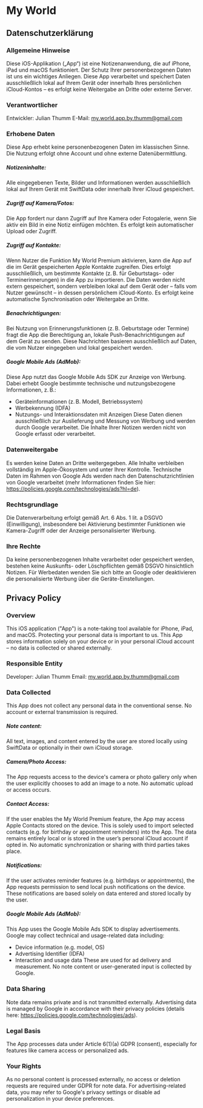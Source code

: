 # My World

## Datenschutzerklärung

### Allgemeine Hinweise
Diese iOS-Applikation („App“) ist eine Notizenanwendung, die auf iPhone, iPad und macOS funktioniert. Der Schutz Ihrer personenbezogenen Daten ist uns ein wichtiges Anliegen. Diese App verarbeitet und speichert Daten ausschließlich lokal auf Ihrem Gerät oder innerhalb Ihres persönlichen iCloud-Kontos – es erfolgt keine Weitergabe an Dritte oder externe Server.

### Verantwortlicher
Entwickler: Julian Thumm E-Mail: my.world.app.by.thumm@gmail.com

### Erhobene Daten
Diese App erhebt keine personenbezogenen Daten im klassischen Sinne. Die Nutzung erfolgt ohne Account und ohne externe Datenübermittlung.
##### Notizeninhalte: 
Alle eingegebenen Texte, Bilder und Informationen werden ausschließlich lokal auf Ihrem Gerät mit SwiftData oder innerhalb Ihrer iCloud gespeichert.
##### Zugriff auf Kamera/Fotos: 
Die App fordert nur dann Zugriff auf Ihre Kamera oder Fotogalerie, wenn Sie aktiv ein Bild in eine Notiz einfügen möchten. Es erfolgt kein automatischer Upload oder Zugriff.
##### Zugriff auf Kontakte:
Wenn Nutzer die Funktion My World Premium aktivieren, kann die App auf die im Gerät gespeicherten Apple Kontakte zugreifen. Dies erfolgt ausschließlich, um bestimmte Kontakte (z. B. für Geburtstags- oder Terminerinnerungen) in die App zu importieren. Die Daten werden nicht extern gespeichert, sondern verbleiben lokal auf dem Gerät oder – falls vom Nutzer gewünscht – in dessen persönlichem iCloud-Konto. Es erfolgt keine automatische Synchronisation oder Weitergabe an Dritte.
##### Benachrichtigungen: 
Bei Nutzung von Erinnerungsfunktionen (z. B. Geburtstage oder Termine) fragt die App die Berechtigung an, lokale Push-Benachrichtigungen auf dem Gerät zu senden. Diese Nachrichten basieren ausschließlich auf Daten, die vom Nutzer eingegeben und lokal gespeichert werden.
##### Google Mobile Ads (AdMob): 
Diese App nutzt das Google Mobile Ads SDK zur Anzeige von Werbung. Dabei erhebt Google bestimmte technische und nutzungsbezogene Informationen, z. B.:
- Geräteinformationen (z. B. Modell, Betriebssystem)
- Werbekennung (IDFA)
- Nutzungs- und Interaktionsdaten mit Anzeigen Diese Daten dienen ausschließlich zur Auslieferung und Messung von Werbung und werden durch Google verarbeitet. Die Inhalte Ihrer Notizen werden nicht von Google    erfasst oder verarbeitet.

### Datenweitergabe
Es werden keine Daten an Dritte weitergegeben. Alle Inhalte verbleiben vollständig im Apple-Ökosystem und unter Ihrer Kontrolle. Technische Daten im Rahmen von Google Ads werden nach den Datenschutzrichtlinien von Google verarbeitet (mehr Informationen finden Sie hier: https://policies.google.com/technologies/ads?hl=de).

### Rechtsgrundlage
Die Datenverarbeitung erfolgt gemäß Art. 6 Abs. 1 lit. a DSGVO (Einwilligung), insbesondere bei Aktivierung bestimmter Funktionen wie Kamera-Zugriff oder der Anzeige personalisierter Werbung.

### Ihre Rechte
Da keine personenbezogenen Inhalte verarbeitet oder gespeichert werden, bestehen keine Auskunfts- oder Löschpflichten gemäß DSGVO hinsichtlich Notizen. Für Werbedaten wenden Sie sich bitte an Google oder deaktivieren die personalisierte Werbung über die Geräte-Einstellungen.

## Privacy Policy

### Overview
This iOS application ("App") is a note-taking tool available for iPhone, iPad, and macOS. Protecting your personal data is important to us. This App stores information solely on your device or in your personal iCloud account – no data is collected or shared externally.

### Responsible Entity
Developer: Julian Thumm Email: my.world.app.by.thumm@gmail.com

### Data Collected
This App does not collect any personal data in the conventional sense. No account or external transmission is required.
##### Note content: 
All text, images, and content entered by the user are stored locally using SwiftData or optionally in their own iCloud storage.
##### Camera/Photo Access: 
The App requests access to the device's camera or photo gallery only when the user explicitly chooses to add an image to a note. No automatic upload or access occurs.
##### Contact Access:
If the user enables the My World Premium feature, the App may access Apple Contacts stored on the device. This is solely used to import selected contacts (e.g. for birthday or appointment reminders) into the App. The data remains entirely local or is stored in the user’s personal iCloud account if opted in. No automatic synchronization or sharing with third parties takes place.
##### Notifications: 
If the user activates reminder features (e.g. birthdays or appointments), the App requests permission to send local push notifications on the device. These notifications are based solely on data entered and stored locally by the user.
##### Google Mobile Ads (AdMob): 
This App uses the Google Mobile Ads SDK to display advertisements. Google may collect technical and usage-related data including:
- Device information (e.g. model, OS)
- Advertising Identifier (IDFA)
- Interaction and usage data These are used for ad delivery and measurement. No note content or user-generated input is collected by Google.

### Data Sharing
Note data remains private and is not transmitted externally. Advertising data is managed by Google in accordance with their privacy policies (details here: https://policies.google.com/technologies/ads).

### Legal Basis
The App processes data under Article 6(1)(a) GDPR (consent), especially for features like camera access or personalized ads.

### Your Rights
As no personal content is processed externally, no access or deletion requests are required under GDPR for note data. For advertising-related data, you may refer to Google's privacy settings or disable ad personalization in your device preferences.

